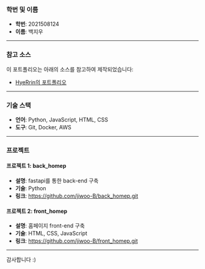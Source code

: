 ### 학번 및 이름

- **학번**: 2021508124
- **이름**: 백지우

----

### 참고 소스

이 포트폴리오는 아래의 소스를 참고하여 제작되었습니다:

- [HyeRrin의 포트폴리오](https://github.com/HyeRrin/portfolio.git)

----

### 기술 스택

- **언어**: Python, JavaScript, HTML, CSS
- **도구**: Git, Docker, AWS

----

### 프로젝트

#### 프로젝트 1: **back_homep**
- **설명**: fastapi를 통한 back-end 구축
- **기술**: Python
- **링크**: https://github.com/jiwoo-B/back_homep.git

#### 프로젝트 2: **front_homep**
- **설명**: 홈페이지 front-end 구축
- **기술**: HTML, CSS, JavaScript
- **링크**: https://github.com/jiwoo-B/front_homep.git


----

감사합니다 :)
